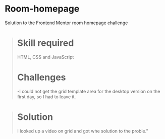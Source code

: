 # Room-homepage
Solution to the Frontend Mentor room homepage challenge

> # Skill required
> HTML, CSS and JavaScript
> 
> # Challenges
> -I could not get the grid template area 
for the desktop version on the first day, 
so I had to leave it.

> # Solution
> I looked up a video on grid and got whe 
solution to the proble."
